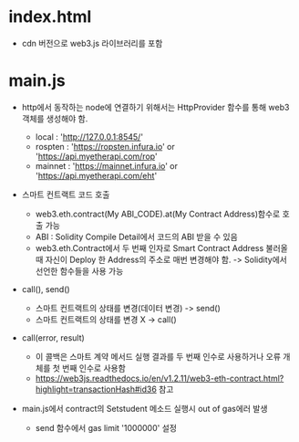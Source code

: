 # index.html
* cdn 버전으로 web3.js 라이브러리를 포함

# main.js
* http에서 동작하는 node에 연결하기 위해서는 HttpProvider 함수를 통해 web3 객체를 생성해야 함.
    - local : 'http://127.0.0.1:8545/'
    - rospten : 'https://ropsten.infura.io' or 'https://api.myetherapi.com/rop'
    - mainnet : 'https://mainnet.infura.io' or 'https://api.myetherapi.com/eht'

* 스마트 컨트랙트 코드 호출
    - web3.eth.contract(My ABI_CODE).at(My Contract Address)함수로 호출 가능
    - ABI : Solidity Compile Detail에서 코드의 ABI 받을 수 있음
    - web3.eth.Contract에서 두 번째 인자로 Smart Contract Address 불러올 때 자신이 Deploy 한 Address의 주소로 매번 변경해야 함.
    -> Solidity에서 선언한 함수들을 사용 가능

* call(), send()
    - 스마트 컨트랙트의 상태를 변경(데이터 변경) -> send()
    - 스마트 컨트랙트의 상태를 변경 X -> call()
    
* call(error, result)
    - 이 콜백은 스마트 계약 메서드 실행 결과를 두 번째 인수로 사용하거나 오류 개체를 첫 번째 인수로 사용함
    - https://web3js.readthedocs.io/en/v1.2.11/web3-eth-contract.html?highlight=transactionHash#id36 참고

* main.js에서 contract의 Setstudent 메소드 실행시 out of gas에러 발생
    - send 함수에서 gas limit '1000000' 설정

